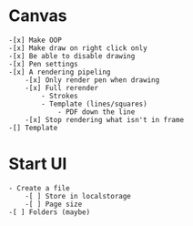 # Canvas

    -[x] Make OOP
    -[x] Make draw on right click only
    -[x] Be able to disable drawing
    -[x] Pen settings
    -[x] A rendering pipeling
    	-[x] Only render pen when drawing
    	-[x] Full rerender
    		- Strokes
    		- Template (lines/squares)
    			- PDF down the line
    	-[x] Stop rendering what isn't in frame
    -[] Template

# Start UI

    - Create a file
    	-[ ] Store in localstorage
    	-[ ] Page size
    -[ ] Folders (maybe)
